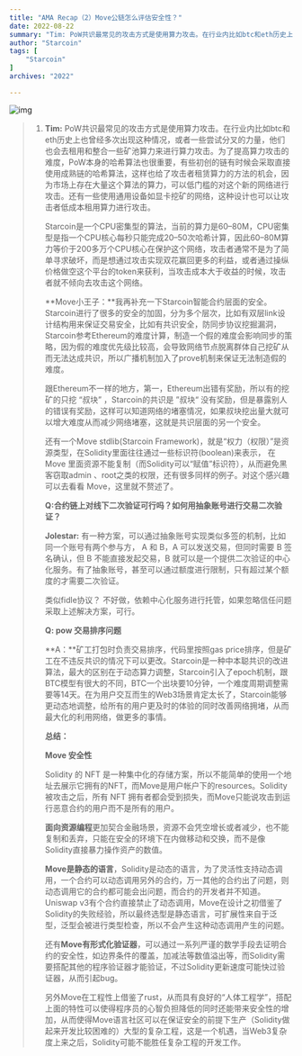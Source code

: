 ```yaml
---
title: "AMA Recap（2）Move公链怎么评估安全性？"
date: 2022-08-22
summary: "Tim: PoW共识最常见的攻击方式是使用算力攻击。在行业内比如btc和eth历史上也曾经多次出现这种情况，或者一些尝试分叉的力量..."
author: "Starcoin"
tags: [
    "Starcoin"
]
archives: "2022"

---
```


![img](/images/hackathon/amar5.png)

> 1. **Tim:** PoW共识最常见的攻击方式是使用算力攻击。在行业内比如btc和eth历史上也曾经多次出现这种情况，或者一些尝试分叉的力量，他们也会去租用和整合一些矿池算力来进行算力攻击。为了提高算力攻击的难度，PoW本身的哈希算法也很重要，有些初创的链有时候会采取直接使用成熟链的哈希算法，这样也给了攻击者租赁算力的方法的机会，因为市场上存在大量这个算法的算力，可以低门槛的对这个新的网络进行攻击。还有一些使用通用设备如显卡挖矿的网络，这种设计也可以让攻击者低成本租用算力进行攻击。
>
>    Starcoin是一个CPU密集型的算法，当前的算力是60–80M，CPU密集型是指一个CPU核心每秒只能完成20–50次哈希计算，因此60–80M算力等价于200多万个CPU核心在保护这个网络，攻击者通常不是为了简单寻求破坏，而是想通过攻击实现双花赢回更多的利益，或者通过操纵价格做空这个平台的token来获利，当攻击成本大于收益的时候，攻击者就不倾向去攻击这个网络。
>
>    **Move小王子：**我再补充一下Starcoin智能合约层面的安全。Starcoin进行了很多的安全的加固，分为多个层次，比如有双层link设计结构用来保证交易安全，比如有共识安全，防同步协议挖掘漏洞，Starcoin参考Ethereum的难度计算，制造一个假的难度会影响同步的策略，因为假的难度优先级比较高，会导致网络节点脱离群体自己挖矿从而无法达成共识，所以广播机制加入了prove机制来保证无法制造假的难度。
>
>    跟Ethereum不一样的地方，第一，Ethereum出错有奖励，所以有的挖矿的只挖 “叔块” ，Starcoin的共识是 ”叔块“ 没有奖励，但是暴露别人的错误有奖励，这样可以知道网络的堵塞情况，如果叔块挖出量大就可以增大难度从而减少网络堵塞，这就是共识层面的另一个安全。
>
>    还有一个Move stdlib(Starcoin Framework)，就是“权力（权限）”是资源类型，在Solidity里面往往通过一些标识符(boolean)来表示， 在 Move 里面资源不能复制（而Solidity可以“赋值”标识符），从而避免黑客窃取admin 、root之类的权限，还有很多同样的例子。对这个感兴趣可以去看看 Move，这里就不赘述了。
>
>    **Q:合约链上对线下二次验证可行吗？如何用抽象账号进行交易二次验证？**
>
>    **Jolestar:** 有一种方案，可以通过抽象账号实现类似多签的机制，比如同一个账号有两个参与方， A 和 B，A 可以发送交易，但同时需要 B 签名确认，但 B 不能直接发起交易，B 就可以是一个提供二次验证的中心化服务。有了抽象账号，甚至可以通过额度进行限制，只有超过某个额度的才需要二次验证。
>
>    类似fidle协议？ 不好做，依赖中心化服务进行托管，如果忽略信任问题采取上述解决方案，可行。
>
>    **Q: pow 交易排序问题**
>
>    **A：**矿工打包时负责交易排序，代码里按照gas price排序，但是矿工在不违反共识的情况下可以更改。Starcoin是一种中本聪共识的改进算法，最大的区别在于动态算力调整，Starcoin引入了epoch机制，跟BTC模型有很大的不同，BTC一个出块要10分钟，一个难度周期调整需要等14天。在为用户交互而生的Web3场景肯定太长了，Starcoin能够更动态地调整，给所有的用户更及时的体验的同时改善网络拥堵，从而最大化的利用网络，做更多的事情。
>
>    **总结：**
>
>    **Move 安全性**
>
>    Solidity 的 NFT 是一种集中化的存储方案，所以不能简单的使用一个地址去展示它拥有的NFT，而Move是用户帐户下的resources。Solidity被攻击之后，所有 NFT 拥有者都会受到损失，而Move只能说攻击到运行恶意合约的用户而不是所有的用户。
>
>    **面向资源编程**更加契合金融场景，资源不会凭空增长或者减少，也不能复制和丢弃，只能在安全的环境下在内做移动和交换，而不是像Solidity直接暴力操作资产的数值。
>
>    **Move是静态的语言**，Solidity是动态的语言，为了灵活性支持动态调用，一个合约可以动态调用另外的合约，万一其他的合约出了问题，则动态调用它的合约都可能会出问题，而合约的开发者并不知道。Uniswap v3有个合约直接禁止了动态调用，Move在设计之初借鉴了Solidity的失败经验，所以最终选型是静态语言，可扩展性来自于泛型，泛型会被进行类型检查，所以不会产生这种动态调用产生的问题。
>
>    还有**Move有形式化验证器**，可以通过一系列严谨的数学手段去证明合约的安全性，如边界条件的覆盖，加减法等数值溢出等，而Solidity需要搭配其他的程序验证器才能验证，不过Solidity更新速度可能快过验证器，从而引起bug。
>
>    另外Move在工程性上借鉴了rust，从而具有良好的“人体工程学”，搭配上面的特性可以使得程序员的心智负担降低的同时还能带来安全性的增加，从而使得Move语言社区可以在保证安全的前提下生产（Solidity做起来开发比较困难的）大型的复杂工程，这是一个机遇，当Web3复杂度上来之后，Solidity可能不能胜任复杂工程的开发工作。